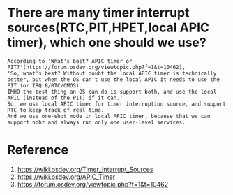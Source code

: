 #  There are many timer interrupt sources(RTC,PIT,HPET,local APIC timer), which one should we use?
    According to 'What's best? APIC timer or PIT?'(https://forum.osdev.org/viewtopic.php?f=1&t=10462),
    'So, what's best? Without doubt the local APIC timer is technically better, but when the OS can't use the local APIC it needs to use the PIT (or IRQ 8/RTC/CMOS).
    IMHO the best thing an OS can do is support both, and use the local APIC (instead of the PIT) if it can.'
    So, we use local APIC timer for timer interruption source, and support RTC to keep track of real time.
    And we use one-shot mode in local APIC timer, because that we can support nohz and always run only one user-level services.

# Reference
1. https://wiki.osdev.org/Timer_Interrupt_Sources
2. https://wiki.osdev.org/APIC_Timer
3. https://forum.osdev.org/viewtopic.php?f=1&t=10462
